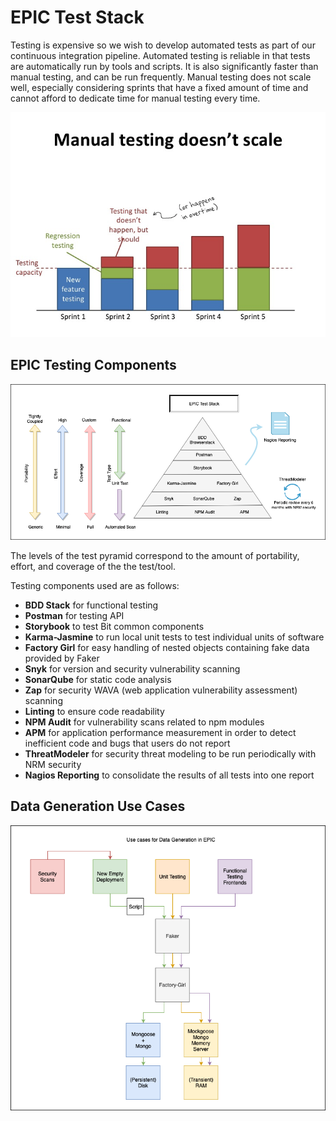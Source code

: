 # EPIC Test Stack

Testing is expensive so we wish to develop automated tests as part of our continuous integration pipeline. Automated testing is reliable in that tests are automatically run by tools and scripts. It is also significantly faster than manual testing, and can be run frequently. Manual testing does not scale well, especially considering sprints that have a fixed amount of time and cannot afford to dedicate time for manual testing every time.

![alt text](images/manual_testing_cost.png "Epic Testing Pyramind")

## EPIC Testing Components

![alt text](images/epic_test_stack.png "Epic Testing Pyramind")

The levels of the test pyramid correspond to the amount of  portability, effort, and coverage of the the test/tool.

Testing components used are as follows:

* **BDD Stack** for functional testing
* **Postman** for testing API
* **Storybook** to test Bit common components
* **Karma-Jasmine** to run local unit tests to test individual units of software
* **Factory Girl** for easy handling of nested objects containing fake data provided by Faker
* **Snyk** for version and security vulnerability scanning
* **SonarQube** for static code analysis
* **Zap** for security WAVA (web application vulnerability assessment) scanning
* **Linting** to ensure code readability
* **NPM Audit** for vulnerability scans related to npm modules
* **APM** for application performance measurement in order to detect inefficient code and bugs that users do not report
* **ThreatModeler** for security threat modeling to be run periodically with NRM security
* **Nagios Reporting** to consolidate the results of all tests into one report

## Data Generation Use Cases

![alt text](images/epic_data_generation.png "Epic Data Generation Use Cases")
